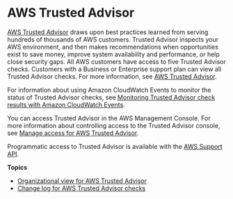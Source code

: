 # AWS Trusted Advisor<a name="trusted-advisor"></a>

[AWS Trusted Advisor](https://console.aws.amazon.com/trustedadvisor/) draws upon best practices learned from serving hundreds of thousands of AWS customers\. Trusted Advisor inspects your AWS environment, and then makes recommendations when opportunities exist to save money, improve system availability and performance, or help close security gaps\. All AWS customers have access to five Trusted Advisor checks\. Customers with a Business or Enterprise support plan can view all Trusted Advisor checks\. For more information, see [AWS Trusted Advisor](https://aws.amazon.com/premiumsupport/trustedadvisor/)\.

For information about using Amazon CloudWatch Events to monitor the status of Trusted Advisor checks, see [Monitoring Trusted Advisor check results with Amazon CloudWatch Events](cloudwatch-events-ta.md)\. 

You can access Trusted Advisor in the AWS Management Console\. For more information about controlling access to the Trusted Advisor console, see [Manage access for AWS Trusted Advisor](security-trusted-advisor.md)\.

Programmatic access to Trusted Advisor is available with the [AWS Support API](Welcome.md)\.

**Topics**
+ [Organizational view for AWS Trusted Advisor](organizational-view.md)
+ [Change log for AWS Trusted Advisor checks](aws-trusted-advisor-change-log.md)